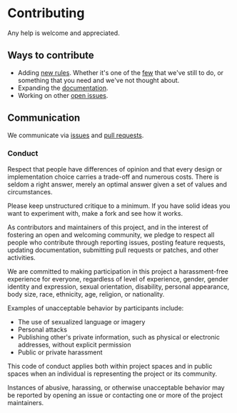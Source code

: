 # Contributing

Any help is welcome and appreciated.

## Ways to contribute

* Adding [new rules](docs/developer-guide.md). Whether it's one of the [few](https://github.com/stylelint/stylelint/labels/type%3A%20rule) that we've still to do, or something that you need and we've not thought about.
* Expanding the [documentation](docs).
* Working on other [open issues](https://github.com/stylelint/stylelint/issues).

## Communication

We communicate via [issues](https://github.com/stylelint/stylelint/issues) and [pull requests](https://github.com/stylelint/stylelint/pulls).

### Conduct

Respect that people have differences of opinion and that every design or implementation choice carries a trade-off and numerous costs. There is seldom a right answer, merely an optimal answer given a set of values and circumstances.

Please keep unstructured critique to a minimum. If you have solid ideas you want to experiment with, make a fork and see how it works.

As contributors and maintainers of this project, and in the interest of fostering an open and welcoming community, we pledge to respect all people who contribute through reporting issues, posting feature requests, updating documentation, submitting pull requests or patches, and other activities.

We are committed to making participation in this project a harassment-free experience for everyone, regardless of level of experience, gender, gender identity and expression, sexual orientation, disability, personal appearance, body size, race, ethnicity, age, religion, or nationality.

Examples of unacceptable behavior by participants include:

* The use of sexualized language or imagery
* Personal attacks
* Publishing other's private information, such as physical or electronic addresses, without explicit permission
* Public or private harassment

This code of conduct applies both within project spaces and in public spaces when an individual is representing the project or its community.

Instances of abusive, harassing, or otherwise unacceptable behavior may be reported by opening an issue or contacting one or more of the project maintainers.
